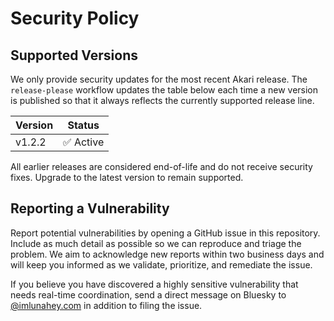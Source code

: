 # Security Policy

## Supported Versions

We only provide security updates for the most recent Akari release. The
`release-please` workflow updates the table below each time a new version is
published so that it always reflects the currently supported release line.

| Version | Status |
| ------- | ------ |
| <!-- x-release-please-version -->v1.2.2 | ✅ Active |

All earlier releases are considered end-of-life and do not receive security
fixes. Upgrade to the latest version to remain supported.

## Reporting a Vulnerability

Report potential vulnerabilities by opening a GitHub issue in this repository.
Include as much detail as possible so we can reproduce and triage the problem.
We aim to acknowledge new reports within two business days and will keep you
informed as we validate, prioritize, and remediate the issue.

If you believe you have discovered a highly sensitive vulnerability that needs
real-time coordination, send a direct message on Bluesky to
[@imlunahey.com](https://bsky.app/profile/imlunahey.com) in addition to filing
the issue.
